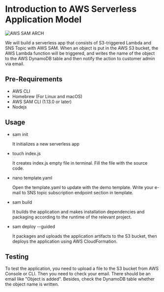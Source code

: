 # Introduction to AWS Serverless Application Model

![AWS SAM ARCH ](https://user-images.githubusercontent.com/42169819/186769295-c411d353-2793-44d1-8d75-83416d68c895.png)

We will build a serverless app that consists of S3-triggered Lambda and SNS Topic with AWS SAM. When an object is put in the AWS S3 bucket, the AWS Lambda function will be triggered, and writes the name of the object to the AWS DynamoDB table and then notify the action to customer admin via email.

## Pre-Requirements
- AWS CLI
- Homebrew (For Linux and macOS)
- AWS SAM CLI (1.13.0 or later)
- Nodejs


## Usage

- sam init
  
  It initializes a new serverless app
  
- touch index.js

  It creates index.js empty file in terminal. Fill the file with the source code.
  
- nano template.yaml
  
  Open the template.yaml to update with the demo template. Write your e-mail to SNS topic subscription endpoint section in template.
  
- sam build 

  It builds the application and makes installation dependencies and packaging according to the runtime of the relevant project. 

- sam deploy --guided 

  It packages and uploads the application artifacts to the S3 bucket, then deploys the application using AWS CloudFormation.


## Testing

To test the application, you need to upload a file to the S3 bucket from AWS Console or CLI. Then you need to check your email. There should be an email like "Object is added". Besides, check the DynamoDB table whether the object name is written.

